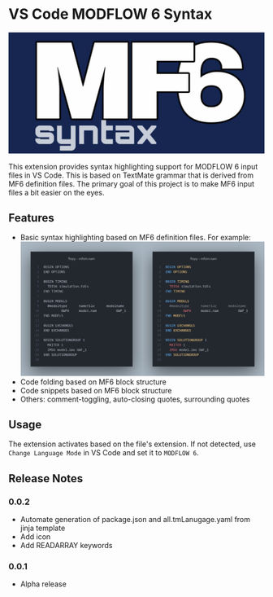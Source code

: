 # VS Code MODFLOW 6 Syntax
![Icon](images/icon_banner.png)

This extension provides syntax highlighting support for MODFLOW 6 input files in VS Code. This is based on TextMate grammar that is derived from MF6 definition files. The primary goal of this project is to make MF6 input files a bit easier on the eyes.

## Features

- Basic syntax highlighting based on MF6 definition files. For example:
  ![Syntax Highlighting](images/sample.png)
- Code folding based on MF6 block structure
- Code snippets based on MF6 block structure
- Others: comment-toggling, auto-closing quotes, surrounding quotes

## Usage

The extension activates based on the file's extension. If not detected, use `Change Language Mode` in VS Code and set it to `MODFLOW 6`.

## Release Notes

### 0.0.2

- Automate generation of package.json and all.tmLanugage.yaml from jinja template
- Add icon
- Add READARRAY keywords

### 0.0.1

- Alpha release
